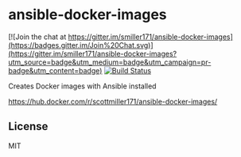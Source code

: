 # ansible-docker-images

[![Join the chat at https://gitter.im/smiller171/ansible-docker-images](https://badges.gitter.im/Join%20Chat.svg)](https://gitter.im/smiller171/ansible-docker-images?utm_source=badge&utm_medium=badge&utm_campaign=pr-badge&utm_content=badge)
[![Build Status](https://travis-ci.org/smiller171/ansible-docker-images.svg)](https://travis-ci.org/smiller171/ansible-docker-images)

Creates Docker images with Ansible installed

https://hub.docker.com/r/scottmiller171/ansible-docker-images/ 

## License
MIT
